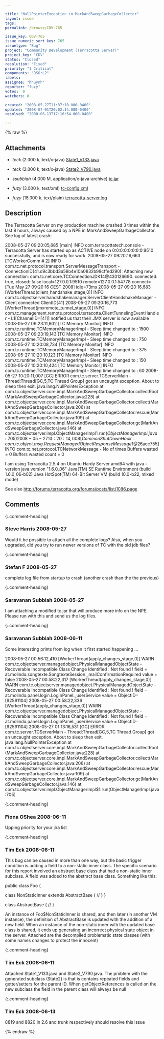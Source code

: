 ```yaml
---

title: "NullPointerException in MarkAndSweepGarbageCollector"
layout: issue
tags: 
permalink: /browse/CDV-765

issue_key: CDV-765
issue_numeric_sort_key: 765
issuetype: "Bug"
project: "Community Development (Terracotta Server)"
project_key: "CDV"
status: "Closed"
resolution: "Fixed"
priority: "1 Critical"
components: "DSO:L2"
labels: 
assignee: "hhuynh"
reporter: "fuzy"
votes:  0
watchers: 0

created: "2008-05-27T11:37:10.000-0400"
updated: "2008-07-01T20:02:14.000-0400"
resolved: "2008-06-13T17:16:54.000-0400"

---
```




{% raw %}


## Attachments

* <em>teck</em> (2.000 k, text/x-java) [State1_V133.java](/attachments/CDV/CDV-765/State1_V133.java)

* <em>teck</em> (2.000 k, text/x-java) [State2_V790.java](/attachments/CDV/CDV-765/State2_V790.java)

* <em>ssubbiah</em> (4.000 M, application/x-java-archive) [tc.jar](/attachments/CDV/CDV-765/tc.jar)

* <em>fuzy</em> (3.000 k, text/xml) [tc-config.xml](/attachments/CDV/CDV-765/tc-config.xml)

* <em>fuzy</em> (18.000 k, text/plain) [terracotta-server.log](/attachments/CDV/CDV-765/terracotta-server.log)




## Description

<div markdown="1" class="description">

The Terracotta Server on my production machine crashed 3 times within the last 8 hours, always caused by a NPE in MarkAndSweepGarbageCollector. See log of latest crash:

2008-05-27 09:20:05,685 [main] INFO com.terracottatech.console - Terracotta Server has started up as ACTIVE node on 0:0:0:0:0:0:0:0:9510 successfully, and is now ready for work.
 2008-05-27 09:20:16,663 [TCWorkerComm # 2] INFO com.tc.net.protocol.transport.ServerMessageTransport - ConnectionID(41.d9c3bbd3a59b4e10a0832b98cffed290): Attaching new connection: com.tc.net.core.TCConnectionJDK14@430126690: connected: true, closed: false local=127.0.0.1:9510 remote=127.0.0.1:54778 connect=[Tue May 27 09:20:16 CEST 2008] idle=73ms
 2008-05-27 09:20:16,683 [WorkerThread(client\_handshake\_stage,0)] INFO com.tc.objectserver.handshakemanager.ServerClientHandshakeManager - Client connected ClientID[41]
 2008-05-27 09:20:16,773 [WorkerThread(jmxremote\_tunnel\_stage,0)] INFO com.tc.management.remote.protocol.terracotta.ClientTunnelingEventHandler - L1[ChannelID=[41]] notified us that their JMX server is now available
 2008-05-27 09:23:11,602 [TC Memory Monitor] INFO com.tc.runtime.TCMemoryManagerImpl - Sleep time changed to : 1500
 2008-05-27 09:23:19,143 [TC Memory Monitor] INFO com.tc.runtime.TCMemoryManagerImpl - Sleep time changed to : 750
 2008-05-27 10:20:08,734 [TC Memory Monitor] INFO com.tc.runtime.TCMemoryManagerImpl - Sleep time changed to : 375
 2008-05-27 10:20:10,123 [TC Memory Monitor] INFO 
 com.tc.runtime.TCMemoryManagerImpl - Sleep time changed to : 150
 2008-05-27 10:20:10,424 [TC Memory Monitor] INFO com.tc.runtime.TCMemoryManagerImpl - Sleep time changed to : 60
 2008-05-27 10:20:11,007 [GC] ERROR com.tc.server.TCServerMain - Thread:Thread[GC,5,TC Thread Group] got an uncaught exception.  About to sleep then exit.
 java.lang.NullPointerException
 	at com.tc.objectserver.core.impl.MarkAndSweepGarbageCollector.collectRoot(MarkAndSweepGarbageCollector.java:228)
 	at com.tc.objectserver.core.impl.MarkAndSweepGarbageCollector.collect(MarkAndSweepGarbageCollector.java:206)
 	at com.tc.objectserver.core.impl.MarkAndSweepGarbageCollector.rescue(MarkAndSweepGarbageCollector.java:109)
 	at com.tc.objectserver.core.impl.MarkAndSweepGarbageCollector.gc(MarkAndSweepGarbageCollector.java:146)
 	at com.tc.objectserver.impl.ObjectManagerImpl$1.run(ObjectManagerImpl.java:705)
 2008-05-27 10:20:14,008 [CommonShutDownHook - com.tc.object.msg.RequestManagedObjectResponseMessage$1@26aec755] INFO com.tc.net.protocol.TCNetworkMessage - No of times Buffers wasted = 0 Buffers wasted count = 0

I am using Terracotta 2.5.4 on Ubuntu Hardy Server amd64 with java -version
java version "1.6.0\_06"
Java(TM) SE Runtime Environment (build 1.6.0\_06-b02)
Java HotSpot(TM) 64-Bit Server VM (build 10.0-b22, mixed mode)

See also http://forums.terracotta.org/forums/posts/list/1086.page

</div>

## Comments


{:.comment-heading}
### **Steve Harris** <span class="date">2008-05-27</span>

<div markdown="1" class="comment">

Would it be possible to attach all the complete logs? Also, when you upgraded, did you try to run newer versions of TC with the old jdb files?

</div>


{:.comment-heading}
### **Stefan F** <span class="date">2008-05-27</span>

<div markdown="1" class="comment">

complete log file from startup to crash (another crash than the the previous)

</div>


{:.comment-heading}
### **Saravanan Subbiah** <span class="date">2008-05-27</span>

<div markdown="1" class="comment">

I am attaching a modified tc.jar that will produce more info on the NPE. Please run with this and send us the log files.

</div>


{:.comment-heading}
### **Saravanan Subbiah** <span class="date">2008-06-11</span>

<div markdown="1" class="comment">

Some interesting prints from log when it first started happening ...

2008-05-27 00:56:12,410 [WorkerThread(apply\_changes\_stage,0)] WARN com.tc.objectserver.managedobject.PhysicalManagedObjectState - Recoverable Incompatible Class Change Identified : Not found ! field = at.molindo.songtexte.SongtexteSession.\_mailConfirmationRequired value = false
2008-05-27 00:58:22,317 [WorkerThread(apply\_changes\_stage,0)] WARN com.tc.objectserver.managedobject.PhysicalManagedObjectState - Recoverable Incompatible Class Change Identified : Not found ! field = at.molindo.panel.login.LoginPanel.\_userService value = ObjectID=[62591104]
2008-05-27 00:58:22,336 [WorkerThread(apply\_changes\_stage,0)] WARN com.tc.objectserver.managedobject.PhysicalManagedObjectState - Recoverable Incompatible Class Change Identified : Not found ! field = at.molindo.panel.login.LoginPanel.\_userService value = ObjectID=[62591104]
2008-05-27 01:13:16,531 [GC] ERROR com.tc.server.TCServerMain - Thread:Thread[GC,5,TC Thread Group] got an uncaught exception.  About to sleep then exit.
java.lang.NullPointerException
    at com.tc.objectserver.core.impl.MarkAndSweepGarbageCollector.collectRoot(MarkAndSweepGarbageCollector.java:228)
    at com.tc.objectserver.core.impl.MarkAndSweepGarbageCollector.collect(MarkAndSweepGarbageCollector.java:206)
    at com.tc.objectserver.core.impl.MarkAndSweepGarbageCollector.rescue(MarkAndSweepGarbageCollector.java:109)
    at com.tc.objectserver.core.impl.MarkAndSweepGarbageCollector.gc(MarkAndSweepGarbageCollector.java:146)
    at com.tc.objectserver.impl.ObjectManagerImpl$1.run(ObjectManagerImpl.java:705)


</div>


{:.comment-heading}
### **Fiona OShea** <span class="date">2008-06-11</span>

<div markdown="1" class="comment">

Upping priority for your jira list

</div>


{:.comment-heading}
### **Tim Eck** <span class="date">2008-06-11</span>

<div markdown="1" class="comment">

This bug can be caused in more than one way, but the basic trigger condition is adding a field to a non-static inner class. The specific scenario for this report involved an abstract base class that had a non-static inner subclass. A field was added to the abstract base class. Something like this:

public class Foo \{

  class NonStaticInner extends AbstractBase \{
   //
  \}
\}

class AbstractBase \{
  // 
\} 

An instance of Foo$NonStaticInner is shared, and then later (in another VM instance), the definition of AbstractBase is updated with the addition of a new field. When an instance of the non-static inner with the updated base class is shared, it ends up generating an incorrect physical state object in the server. Attached are the decompiled problematic state classes (with some names changes to protect the innocent)






</div>


{:.comment-heading}
### **Tim Eck** <span class="date">2008-06-11</span>

<div markdown="1" class="comment">

Attached State1\_V133.java and State2\_V790.java. The problem with the generated subclass (State2) is that is contains repeated fields and getter/setters for the parent ID. When getObjectReferences is called on the new subclass the field in the parent class will always be null

</div>


{:.comment-heading}
### **Tim Eck** <span class="date">2008-06-13</span>

<div markdown="1" class="comment">

8819 and 8820 in 2.6 and trunk respectively should resolve this issue

</div>



{% endraw %}
